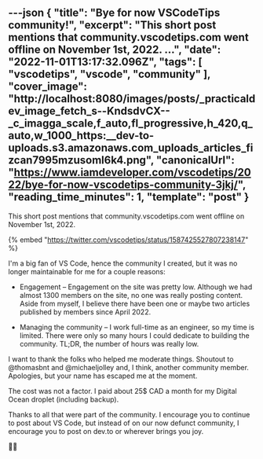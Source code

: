 ---json
{
  "title": "Bye for now VSCodeTips community!",
  "excerpt": "This short post mentions that community.vscodetips.com went offline on November 1st, 2022.           ...",
  "date": "2022-11-01T13:17:32.096Z",
  "tags": [
    "vscodetips",
    "vscode",
    "community"
  ],
  "cover_image": "http://localhost:8080/images/posts/_practicaldev_image_fetch_s--KndsdvCX--_c_imagga_scale,f_auto,fl_progressive,h_420,q_auto,w_1000_https:__dev-to-uploads.s3.amazonaws.com_uploads_articles_fizcan7995mzusoml6k4.png",
  "canonicalUrl": "https://www.iamdeveloper.com/vscodetips/2022/bye-for-now-vscodetips-community-3jkj/",
  "reading_time_minutes": 1,
  "template": "post"
}
---

This short post mentions that community.vscodetips.com went offline on November 1st, 2022.

{% embed "https://twitter.com/vscodetips/status/1587425527807238147" %}

I'm a big fan of VS Code, hence the community I created, but it was no longer maintainable for me for a couple reasons:

* Engagement – Engagement on the site was pretty low. Although we had almost 1300 members on the site, no one was really posting content. Aside from myself, I believe there have been one or maybe two articles published by members since April 2022.

* Managing the community – I work full-time as an engineer, so my time is limited. There were only so many hours I could dedicate to building the community. TL;DR, the number of hours was really low.

I want to thank the folks who helped me moderate things. Shoutout to @thomasbnt and @michaeljolley and, I think, another community member. Apologies, but your name has escaped me at the moment.

The cost was not a factor. I paid about 25$ CAD a month for my Digital Ocean droplet (including backup).

Thanks to all that were part of the community. I encourage you to continue to post about VS Code, but instead of on our now defunct community, I encourage you to post on dev.to or wherever brings you joy.

👋🏻

